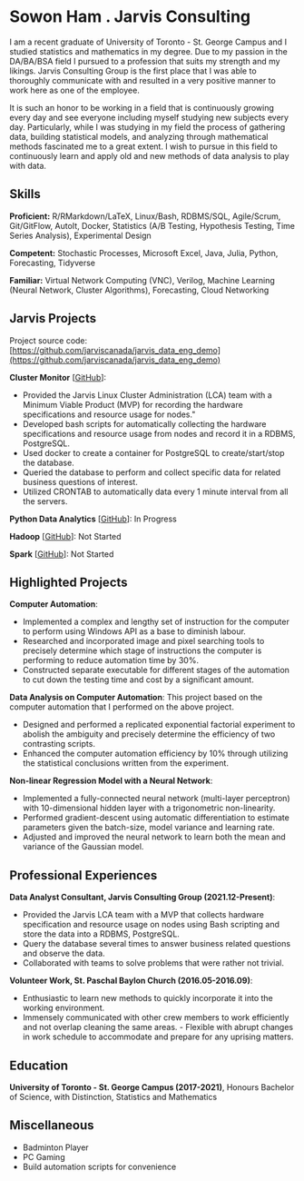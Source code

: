 # Sowon Ham . Jarvis Consulting

I am a recent graduate of University of Toronto - St. George Campus and I studied statistics and mathematics in my degree. Due to my passion in the DA/BA/BSA field I pursued to a profession that suits my strength and my likings. Jarvis Consulting Group is the first place that I was able to thoroughly communicate with and resulted in a very positive manner to work here as one of the employee.

 It is such an honor to be working in a field that is continuously growing every day and see everyone including myself studying new subjects every day. Particularly, while I was studying in my field the process of gathering data, building statistical models, and analyzing through mathematical methods fascinated me to a great extent. I wish to pursue in this field to continuously learn and apply old and new methods of data analysis to play with data.

## Skills

**Proficient:** R/RMarkdown/LaTeX, Linux/Bash, RDBMS/SQL, Agile/Scrum, Git/GitFlow, AutoIt, Docker, Statistics (A/B Testing, Hypothesis Testing, Time Series Analysis), Experimental Design

**Competent:** Stochastic Processes, Microsoft Excel, Java, Julia, Python, Forecasting, Tidyverse

**Familiar:** Virtual Network Computing (VNC), Verilog, Machine Learning (Neural Network, Cluster Algorithms), Forecasting, Cloud Networking

## Jarvis Projects

Project source code: [https://github.com/jarviscanada/jarvis_data_eng_demo](https://github.com/jarviscanada/jarvis_data_eng_demo)


**Cluster Monitor** [[GitHub](https://github.com/jarviscanada/jarvis_data_eng_demo/tree/master/linux_sql)]:
      
  - Provided the Jarvis Linux Cluster Administration (LCA) team with a Minimum Viable Product (MVP) for recording the hardware specifications and resource usage for nodes."
  - Developed bash scripts for automatically collecting the hardware specifications and resource usage from nodes and record it in a RDBMS, PostgreSQL.
  - Used docker to create a container for PostgreSQL to create/start/stop the database.
  - Queried the database to perform and collect specific data for related business questions of interest.
  - Utilized CRONTAB to automatically data every 1 minute interval from all the servers.

**Python Data Analytics** [[GitHub](https://github.com/jarviscanada/jarvis_data_eng_demo/tree/master/python_data_anlytics)]: In Progress

**Hadoop** [[GitHub](https://github.com/jarviscanada/jarvis_data_eng_demo/tree/master/hadoop)]: Not Started

**Spark** [[GitHub](https://github.com/jarviscanada/jarvis_data_eng_demo/tree/master/spark)]: Not Started


## Highlighted Projects
**Computer Automation**: 
 - Implemented a complex and lengthy set of instruction for the computer to perform using Windows API as a base to diminish labour. 
 - Researched and incorporated image and pixel searching tools to precisely determine which stage of instructions the computer is performing to reduce automation time by 30%.
 - Constructed separate executable for different stages of the automation to cut down the testing time and cost by a significant amount.

**Data Analysis on Computer Automation**: This project based on the computer automation that I performed on the above project.
 - Designed and performed a replicated exponential factorial experiment to abolish the ambiguity and precisely determine the efficiency of two contrasting scripts.
 - Enhanced the computer automation efficiency by 10% through utilizing the statistical conclusions written from the experiment.

**Non-linear Regression Model with a Neural Network**: 
 - Implemented a fully-connected neural network (multi-layer perceptron) with 10-dimensional hidden layer with a trigonometric non-linearity.
 - Performed gradient-descent using automatic differentiation to estimate parameters given the batch-size, model variance and learning rate.
 - Adjusted and improved the neural network to learn both the mean and variance of the Gaussian model.


## Professional Experiences

**Data Analyst Consultant, Jarvis Consulting Group (2021.12-Present)**: 
 - Provided the Jarvis LCA team with a MVP that collects hardware specification and resource usage on nodes using Bash scripting and store the data into a RDBMS, PostgreSQL.
 - Query the database several times to answer business related questions and observe the data.
 - Collaborated with teams to solve problems that were rather not trivial.

**Volunteer Work, St. Paschal Baylon Church (2016.05-2016.09)**: 
 - Enthusiastic to learn new methods to quickly incorporate it into the working environment.
 - Immensely communicated with other crew members to work efficiently and not overlap cleaning the same areas. - Flexible with abrupt changes in work schedule to accommodate and prepare for any uprising matters.


## Education
**University of Toronto - St. George Campus (2017-2021)**, Honours Bachelor of Science, with Distinction, Statistics and Mathematics


## Miscellaneous
- Badminton Player
- PC Gaming
- Build automation scripts for convenience